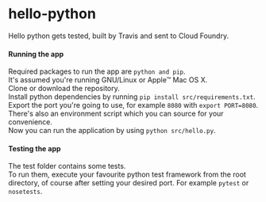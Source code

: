 # hello-python
Hello python gets tested, built by Travis and sent to Cloud Foundry.

#### Running the app
Required packages to run the app are `python and pip`.  
It's assumed you're running GNU/Linux or Apple™️ Mac OS X.  
Clone or download the repository.  
Install python dependencies by running `pip install src/requirements.txt`.  
Export the port you're going to use, for example `8080` with `export PORT=8080`.  
There's also an environment script which you can source for your convenience.  
Now you can run the application by using `python src/hello.py`.

#### Testing the app
The test folder contains some tests.  
To run them, execute your favourite python test framework from the root directory,
of course after setting your desired port.
For example `pytest` or `nosetests`.
